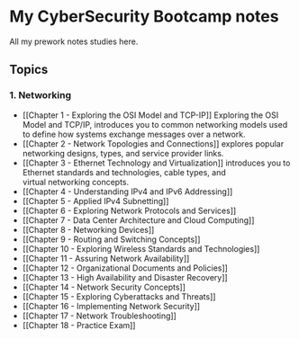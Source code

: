 # My CyberSecurity Bootcamp notes

All my prework notes studies here.


## Topics

### 1. Networking

- [[Chapter 1 - Exploring the OSI Model and TCP-IP]] Exploring the OSI Model and TCP/IP, introduces you to common networking models used to define how systems exchange messages over a network.
- [[Chapter 2 - Network Topologies and Connections]] explores popular networking designs, types, and service provider links.
- [[Chapter 3 - Ethernet Technology and Virtualization]] introduces you to Ethernet standards and technologies, cable types, and virtual networking concepts.
- [[Chapter 4 - Understanding IPv4 and IPv6 Addressing]] 
- [[Chapter 5 - Applied IPv4 Subnetting]] 
- [[Chapter 6 - Exploring Network Protocols and Services]]
- [[Chapter 7 - Data Center Architecture and Cloud Computing]]
- [[Chapter 8 - Networking Devices]] 
- [[Chapter 9 - Routing and Switching Concepts]] 
- [[Chapter 10 - Exploring Wireless Standards and Technologies]] 
- [[Chapter 11 - Assuring Network Availability]] 
- [[Chapter 12 - Organizational Documents and Policies]] 
- [[Chapter 13 - High Availability and Disaster Recovery]] 
- [[Chapter 14 - Network Security Concepts]] 
- [[Chapter 15 - Exploring Cyberattacks and Threats]] 
- [[Chapter 16 - Implementing Network Security]] 
- [[Chapter 17 - Network Troubleshooting]] 
- [[Chapter 18 - Practice Exam]]

